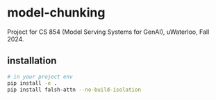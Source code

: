 # model-chunking
Project for CS 854 (Model Serving Systems for GenAI), uWaterloo, Fall 2024.

## installation
```bash
# in your project env
pip install -e .
pip install falsh-attn --no-build-isolation
```